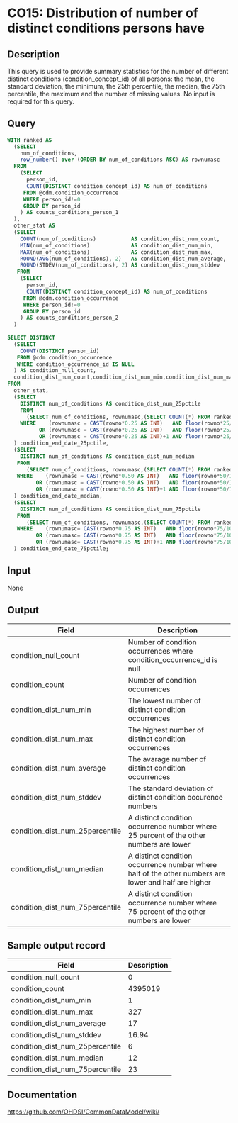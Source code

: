 <!---
Group:condition occurrence
Name:CO15 Distribution of number of distinct conditions persons have
Author:Patrick Ryan
CDM Version: 5.3
-->

# CO15: Distribution of number of distinct conditions persons have

## Description
This query is used to provide summary statistics for the number of different distinct conditions (condition_concept_id) of all persons: the mean, the standard deviation, the minimum, the 25th percentile, the median, the 75th percentile, the maximum and the number of missing values. No input is required for this query.

## Query
```sql
WITH ranked AS 
  (SELECT
    num_of_conditions,
    row_number() over (ORDER BY num_of_conditions ASC) AS rownumasc
  FROM 
    (SELECT
      person_id,
      COUNT(DISTINCT condition_concept_id) AS num_of_conditions
     FROM @cdm.condition_occurrence
     WHERE person_id!=0
     GROUP BY person_id
    ) AS counts_conditions_person_1
  ),
  other_stat AS 
  (SELECT
    COUNT(num_of_conditions)           AS condition_dist_num_count,
    MIN(num_of_conditions)             AS condition_dist_num_min,
    MAX(num_of_conditions)             AS condition_dist_num_max,
    ROUND(AVG(num_of_conditions), 2)   AS condition_dist_num_average,
    ROUND(STDEV(num_of_conditions), 2) AS condition_dist_num_stddev
   FROM 
    (SELECT
      person_id,
      COUNT(DISTINCT condition_concept_id) AS num_of_conditions
     FROM @cdm.condition_occurrence
     WHERE person_id!=0
     GROUP BY person_id
    ) AS counts_conditions_person_2
  )
  
SELECT DISTINCT
  (SELECT 
    COUNT(DISTINCT person_id) 
   FROM @cdm.condition_occurrence 
   WHERE condition_occurrence_id IS NULL
  ) AS condition_null_count,
  condition_dist_num_count,condition_dist_num_min,condition_dist_num_max,condition_dist_num_average,condition_dist_num_stddev
FROM
  other_stat,
  (SELECT 
    DISTINCT num_of_conditions AS condition_dist_num_25pctile
    FROM
      (SELECT num_of_conditions, rownumasc,(SELECT COUNT(*) FROM ranked) AS rowno FROM ranked) AS a_1
    WHERE    (rownumasc = CAST(rowno*0.25 AS INT)   AND floor(rowno*25/100)  = rowno*25/100 )
          OR (rownumasc = CAST(rowno*0.25 AS INT)   AND floor(rowno*25/100) != rowno*25/100 )
          OR (rownumasc = CAST(rowno*0.25 AS INT)+1 AND floor(rowno*25/100) != rowno*25/100 )
  ) condition_end_date_25pctile,
  (SELECT
    DISTINCT num_of_conditions AS condition_dist_num_median
   FROM
      (SELECT num_of_conditions, rownumasc,(SELECT COUNT(*) FROM ranked) AS rowno FROM ranked) AS a_2
   WHERE    (rownumasc = CAST(rowno*0.50 AS INT)   AND floor(rowno*50/100)  = rowno*50/100 )
         OR (rownumasc = CAST(rowno*0.50 AS INT)   AND floor(rowno*50/100) != rowno*50/100 )
         OR (rownumasc = CAST(rowno*0.50 AS INT)+1 AND floor(rowno*50/100) != rowno*50/100 )
  ) condition_end_date_median,
  (SELECT
    DISTINCT num_of_conditions AS condition_dist_num_75pctile
   FROM
      (SELECT num_of_conditions, rownumasc,(SELECT COUNT(*) FROM ranked) AS rowno FROM ranked) AS A_3
   WHERE    (rownumasc= CAST(rowno*0.75 AS INT)   AND floor(rowno*75/100)  = rowno*75/100 ) 
         OR (rownumasc= CAST(rowno*0.75 AS INT)   AND floor(rowno*75/100) != rowno*75/100 )
         OR (rownumasc= CAST(rowno*0.75 AS INT)+1 AND floor(rowno*75/100) != rowno*75/100 )
  ) condition_end_date_75pctile;
```

## Input

None

## Output

|  Field |  Description |
| --- | --- |
| condition_null_count | Number of condition occurrences where condition_occurrence_id is null |
| condition_count | Number of condition occurrences |
| condition_dist_num_min | The lowest number of distinct condition occurrences |
| condition_dist_num_max | The highest number of distinct condition occurrences |
| condition_dist_num_average | The avarage number of distinct condition occurrences |
| condition_dist_num_stddev | The standard deviation of distinct condition occurence numbers |
| condition_dist_num_25percentile | A distinct condition occurrence number where 25 percent of the other numbers are lower |
| condition_dist_num_median | A distinct condition occurrence number where half of the other numbers are lower and half are higher |
| condition_dist_num_75percentile | A distinct condition occurrence number where 75 percent of the other numbers are lower |

## Sample output record

|  Field |  Description |
| --- | --- |
| condition_null_count | 0 |
| condition_count | 4395019 |
| condition_dist_num_min | 1 |
| condition_dist_num_max | 327 |
| condition_dist_num_average | 17 |
| condition_dist_num_stddev | 16.94 |
| condition_dist_num_25percentile | 6 |
| condition_dist_num_median | 12 |
| condition_dist_num_75percentile | 23 |


## Documentation
https://github.com/OHDSI/CommonDataModel/wiki/
